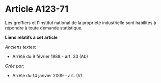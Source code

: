 # Article A123-71

Les greffiers et l'Institut national de la propriété industrielle sont habilités à répondre à toute demande statistique.

**Liens relatifs à cet article**

_Anciens textes_:

  - Arrêté du 9 février 1988 - art. 33 (Ab)

_Créé par_:

  - Arrêté du 14 janvier 2009 - art. (V)
